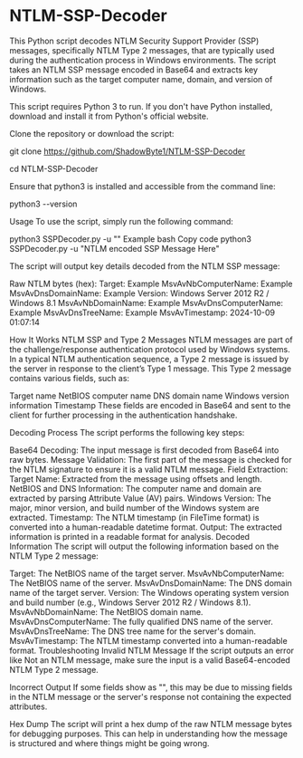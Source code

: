 # NTLM-SSP-Decoder
This Python script decodes NTLM Security Support Provider (SSP) messages, specifically NTLM Type 2 messages, that are typically used during the authentication process in Windows environments. The script takes an NTLM SSP message encoded in Base64 and extracts key information such as the target computer name, domain, and version of Windows.

This script requires Python 3 to run. If you don't have Python installed, download and install it from Python's official website.

Clone the repository or download the script:

git clone https://github.com/ShadowByte1/NTLM-SSP-Decoder

cd NTLM-SSP-Decoder

Ensure that python3 is installed and accessible from the command line:

python3 --version

Usage
To use the script, simply run the following command:

python3 SSPDecoder.py -u "<Base64-encoded NTLM SSP message>"
Example
bash
Copy code
python3 SSPDecoder.py -u "NTLM encoded SSP Message Here"

The script will output key details decoded from the NTLM SSP message:

Raw NTLM bytes (hex): <raw bytes in hex for debugging purposes>
Target: Example
MsvAvNbComputerName: Example
MsvAvDnsDomainName: Example
Version: Windows Server 2012 R2 / Windows 8.1
MsvAvNbDomainName: Example
MsvAvDnsComputerName: Example
MsvAvDnsTreeName: Example
MsvAvTimestamp: 2024-10-09 01:07:14

How It Works
NTLM SSP and Type 2 Messages
NTLM messages are part of the challenge/response authentication protocol used by Windows systems. In a typical NTLM authentication sequence, a Type 2 message is issued by the server in response to the client’s Type 1 message. This Type 2 message contains various fields, such as:

Target name
NetBIOS computer name
DNS domain name
Windows version information
Timestamp
These fields are encoded in Base64 and sent to the client for further processing in the authentication handshake.

Decoding Process
The script performs the following key steps:

Base64 Decoding: The input message is first decoded from Base64 into raw bytes.
Message Validation: The first part of the message is checked for the NTLM signature to ensure it is a valid NTLM message.
Field Extraction:
Target Name: Extracted from the message using offsets and length.
NetBIOS and DNS Information: The computer name and domain are extracted by parsing Attribute Value (AV) pairs.
Windows Version: The major, minor version, and build number of the Windows system are extracted.
Timestamp: The NTLM timestamp (in FileTime format) is converted into a human-readable datetime format.
Output: The extracted information is printed in a readable format for analysis.
Decoded Information
The script will output the following information based on the NTLM Type 2 message:

Target: The NetBIOS name of the target server.
MsvAvNbComputerName: The NetBIOS name of the server.
MsvAvDnsDomainName: The DNS domain name of the target server.
Version: The Windows operating system version and build number (e.g., Windows Server 2012 R2 / Windows 8.1).
MsvAvNbDomainName: The NetBIOS domain name.
MsvAvDnsComputerName: The fully qualified DNS name of the server.
MsvAvDnsTreeName: The DNS tree name for the server's domain.
MsvAvTimestamp: The NTLM timestamp converted into a human-readable format.
Troubleshooting
Invalid NTLM Message
If the script outputs an error like Not an NTLM message, make sure the input is a valid Base64-encoded NTLM Type 2 message.

Incorrect Output
If some fields show as "<Not found>", this may be due to missing fields in the NTLM message or the server's response not containing the expected attributes.

Hex Dump
The script will print a hex dump of the raw NTLM message bytes for debugging purposes. This can help in understanding how the message is structured and where things might be going wrong.

